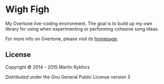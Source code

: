 # Wigh Figh

My Overtone live-coding environment. The goal is to build up my own library for using when experimenting or performing cohesive song ideas.

For more info on Overtone, please visit its [homepage](http://overtone.github.io/).

## License

Copyright © 2014 - 2015 Martin Rykfors

Distributed under the Gnu General Public License version 3
